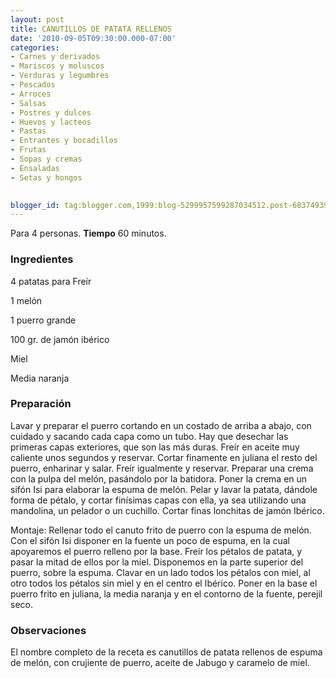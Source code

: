 ```yaml
---
layout: post
title: CANUTILLOS DE PATATA RELLENOS
date: '2010-09-05T09:30:00.000-07:00'
categories:
- Carnes y derivados
- Mariscos y moluscos
- Verduras y legumbres
- Pescados
- Arroces
- Salsas
- Postres y dulces
- Huevos y lacteos
- Pastas
- Entrantes y bocadillos
- Frutas
- Sopas y cremas
- Ensaladas
- Setas y hongos
 

blogger_id: tag:blogger.com,1999:blog-5299957599287034512.post-6837493915144436474
---
```


Para 4 personas.
<b>Tiempo</b> 60 minutos.

<h3>Ingredientes</h3>

4 patatas para Freír

1 melón

1 puerro grande

100 gr. de jamón ibérico

Miel

Media naranja

<h3>Preparación</h3>

Lavar y preparar el puerro cortando en un costado de arriba a abajo, con cuidado y sacando cada capa como un tubo. Hay que desechar las primeras capas exteriores, que son las más duras. Freír en aceite muy caliente unos segundos y reservar. Cortar finamente en juliana el resto del puerro, enharinar y salar. Freír igualmente y reservar. Preparar una crema con la pulpa del melón, pasándolo por la batidora. Poner la crema en un sifón Isi para elaborar la espuma de melón. Pelar y lavar la patata, dándole forma de pétalo, y cortar finísimas capas con ella, ya sea utilizando una mandolina, un pelador o un cuchillo. Cortar finas lonchitas de jamón Ibérico.

Montaje: Rellenar todo el canuto frito de puerro con la espuma de melón. Con el sifón Isi disponer en la fuente un poco de espuma, en la cual apoyaremos el puerro relleno por la base. Freír los pétalos de patata, y pasar la mitad de ellos por la miel. Disponemos en la parte superior del puerro, sobre la espuma. Clavar en un lado todos los pétalos con miel, al otro todos los pétalos sin miel y en el centro el Ibérico. Poner en la base el puerro frito en juliana, la media naranja y en el contorno de la fuente, perejil seco.

<h3>Observaciones</h3>

El nombre completo de la receta es canutillos de patata rellenos de espuma de melón, con crujiente de puerro, aceite de Jabugo y caramelo de miel.

